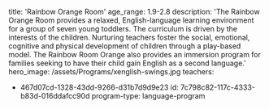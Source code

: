 title: 'Rainbow Orange Room'
age_range: 1.9-2.8
description: 'The Rainbow Orange Room provides a relaxed, English-language learning environment for a group of seven young toddlers. The curriculum is driven by the interests of the children. Nurturing teachers foster the social, emotional, cognitive and physical development of children through a play-based model. The Rainbow Room Orange also provides an immersion program for families seeking to have their child gain English as a second language.'
hero_image: /assets/Programs/xenglish-swings.jpg
teachers:
  - 467d07cd-1328-43dd-9266-d31b7d9d9e23
id: 7c798c82-117c-4333-b83d-016ddafcc90d
program-type: language-program
